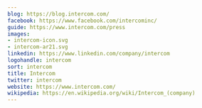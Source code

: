 ```yaml
---
blog: https://blog.intercom.com/
facebook: https://www.facebook.com/intercominc/
guide: https://www.intercom.com/press
images:
- intercom-icon.svg
- intercom-ar21.svg
linkedin: https://www.linkedin.com/company/intercom
logohandle: intercom
sort: intercom
title: Intercom
twitter: intercom
website: https://www.intercom.com/
wikipedia: https://en.wikipedia.org/wiki/Intercom_(company)
---
```

